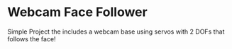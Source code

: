 # Webcam Face Follower
Simple Project the includes a webcam base using servos with 2 DOFs that follows the face!

